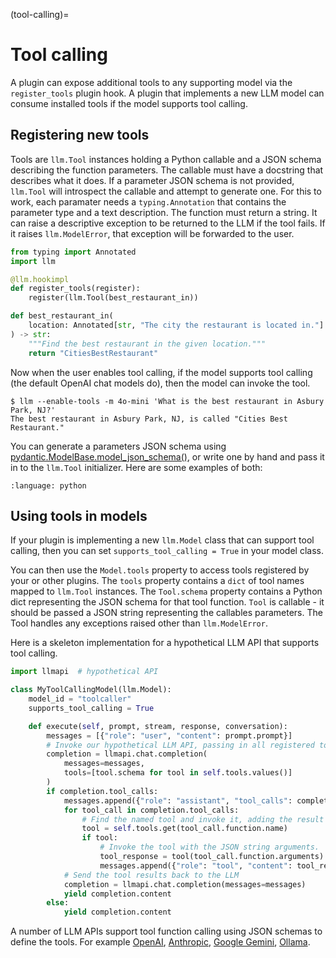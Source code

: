 (tool-calling)=
# Tool calling

A plugin can expose additional tools to any supporting model via the `register_tools` plugin hook.
A plugin that implements a new LLM model can consume installed tools if the model supports tool calling.

## Registering new tools

Tools are `llm.Tool` instances holding a Python callable and a JSON schema describing the function parameters.
The callable must have a docstring that describes what it does.
If a parameter JSON schema is not provided, `llm.Tool` will introspect the callable and attempt to generate one.
For this to work, each paramater needs a `typing.Annotation` that contains the parameter type and a text description.
The function must return a string. It can raise a descriptive exception to be returned to the LLM if the tool fails.
If it raises `llm.ModelError`, that exception will be forwarded to the user.

```python
from typing import Annotated
import llm

@llm.hookimpl
def register_tools(register):
    register(llm.Tool(best_restaurant_in))

def best_restaurant_in(
    location: Annotated[str, "The city the restaurant is located in."]
) -> str:
    """Find the best restaurant in the given location."""
    return "CitiesBestRestaurant"
```

Now when the user enables tool calling, if the model supports tool calling
(the default OpenAI chat models do), then the model can invoke the tool.
```shell-session
$ llm --enable-tools -m 4o-mini 'What is the best restaurant in Asbury Park, NJ?'
The best restaurant in Asbury Park, NJ, is called "Cities Best Restaurant."
```

You can generate a parameters JSON schema using [pydantic.ModelBase.model_json_schema()](https://docs.pydantic.dev/latest/api/base_model/#pydantic.BaseModel.model_json_schema), or write one by hand and pass it in to the `llm.Tool` initializer.
Here are some examples of both:

```{literalinclude} llm-sampletools/llm_sampletools.py
:language: python
```

## Using tools in models

If your plugin is implementing a new `llm.Model` class that can support tool calling,
then you can set `supports_tool_calling = True` in your model class.

You can then use the `Model.tools` property to access tools registered by your or other plugins.
The `tools` property contains a `dict` of tool names mapped to `llm.Tool` instances.
The `Tool.schema` property contains a Python dict representing the JSON schema for that tool function.
`Tool` is callable - it should be passed a JSON string representing the callables parameters.
The Tool handles any exceptions raised other than `llm.ModelError`.

Here is a skeleton implementation for a hypothetical LLM API that supports tool calling.
```python
import llmapi  # hypothetical API

class MyToolCallingModel(llm.Model):
    model_id = "toolcaller"
    supports_tool_calling = True

    def execute(self, prompt, stream, response, conversation):
        messages = [{"role": "user", "content": prompt.prompt}]
        # Invoke our hypothetical LLM API, passing in all registered tool schemas.
        completion = llmapi.chat.completion(
            messages=messages,
            tools=[tool.schema for tool in self.tools.values()]
        )
        if completion.tool_calls:
            messages.append({"role": "assistant", "tool_calls": completion.tool_calls})
            for tool_call in completion.tool_calls:
                # Find the named tool and invoke it, adding the result to messages
                tool = self.tools.get(tool_call.function.name)
                if tool:
                    # Invoke the tool with the JSON string arguments.
                    tool_response = tool(tool_call.function.arguments)
                    messages.append({"role": "tool", "content": tool_response, "tool_call_id": tool_call.id})
            # Send the tool results back to the LLM
            completion = llmapi.chat.completion(messages=messages)
            yield completion.content
        else:
            yield completion.content
```

A number of LLM APIs support tool function calling using JSON schemas to define the tools.
For example [OpenAI](https://platform.openai.com/docs/guides/function-calling),
[Anthropic](https://docs.anthropic.com/en/docs/build-with-claude/tool-use),
[Google Gemini](https://ai.google.dev/gemini-api/docs/function-calling#function_declarations),
[Ollama](https://github.com/ollama/ollama/blob/main/docs/api.md#chat-request-with-tools).
